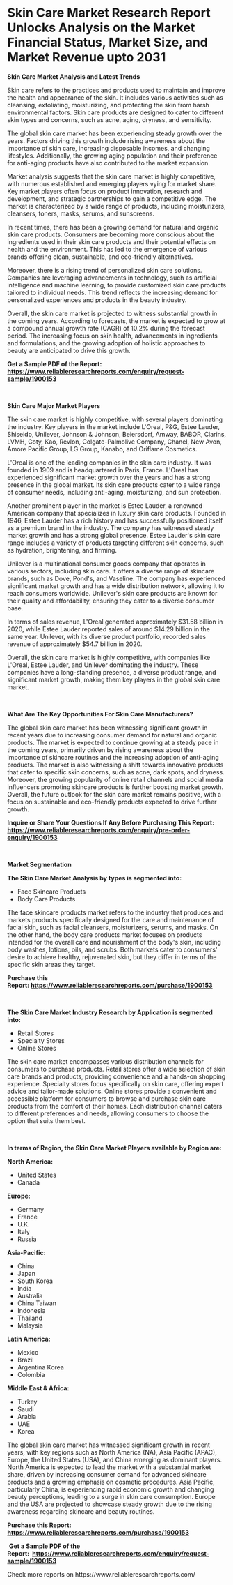 <p><h1>Skin Care Market Research Report Unlocks Analysis on the Market Financial Status, Market Size, and Market Revenue upto 2031</h1></p><p><strong>Skin Care Market Analysis and Latest Trends</strong></p>
<p><p>Skin care refers to the practices and products used to maintain and improve the health and appearance of the skin. It includes various activities such as cleansing, exfoliating, moisturizing, and protecting the skin from harsh environmental factors. Skin care products are designed to cater to different skin types and concerns, such as acne, aging, dryness, and sensitivity.</p><p>The global skin care market has been experiencing steady growth over the years. Factors driving this growth include rising awareness about the importance of skin care, increasing disposable incomes, and changing lifestyles. Additionally, the growing aging population and their preference for anti-aging products have also contributed to the market expansion.</p><p>Market analysis suggests that the skin care market is highly competitive, with numerous established and emerging players vying for market share. Key market players often focus on product innovation, research and development, and strategic partnerships to gain a competitive edge. The market is characterized by a wide range of products, including moisturizers, cleansers, toners, masks, serums, and sunscreens.</p><p>In recent times, there has been a growing demand for natural and organic skin care products. Consumers are becoming more conscious about the ingredients used in their skin care products and their potential effects on health and the environment. This has led to the emergence of various brands offering clean, sustainable, and eco-friendly alternatives.</p><p>Moreover, there is a rising trend of personalized skin care solutions. Companies are leveraging advancements in technology, such as artificial intelligence and machine learning, to provide customized skin care products tailored to individual needs. This trend reflects the increasing demand for personalized experiences and products in the beauty industry.</p><p>Overall, the skin care market is projected to witness substantial growth in the coming years. According to forecasts, the market is expected to grow at a compound annual growth rate (CAGR) of 10.2% during the forecast period. The increasing focus on skin health, advancements in ingredients and formulations, and the growing adoption of holistic approaches to beauty are anticipated to drive this growth.</p></p>
<p><strong>Get a Sample PDF of the Report:&nbsp; <a href="https://www.reliableresearchreports.com/enquiry/request-sample/1900153">https://www.reliableresearchreports.com/enquiry/request-sample/1900153</a></strong></p>
<p>&nbsp;</p>
<p><strong>Skin Care Major Market Players</strong></p>
<p><p>The skin care market is highly competitive, with several players dominating the industry. Key players in the market include L'Oreal, P&G, Estee Lauder, Shiseido, Unilever, Johnson & Johnson, Beiersdorf, Amway, BABOR, Clarins, LVMH, Coty, Kao, Revlon, Colgate-Palmolive Company, Chanel, New Avon, Amore Pacific Group, LG Group, Kanabo, and Oriflame Cosmetics.</p><p>L'Oreal is one of the leading companies in the skin care industry. It was founded in 1909 and is headquartered in Paris, France. L'Oreal has experienced significant market growth over the years and has a strong presence in the global market. Its skin care products cater to a wide range of consumer needs, including anti-aging, moisturizing, and sun protection.</p><p>Another prominent player in the market is Estee Lauder, a renowned American company that specializes in luxury skin care products. Founded in 1946, Estee Lauder has a rich history and has successfully positioned itself as a premium brand in the industry. The company has witnessed steady market growth and has a strong global presence. Estee Lauder's skin care range includes a variety of products targeting different skin concerns, such as hydration, brightening, and firming.</p><p>Unilever is a multinational consumer goods company that operates in various sectors, including skin care. It offers a diverse range of skincare brands, such as Dove, Pond's, and Vaseline. The company has experienced significant market growth and has a wide distribution network, allowing it to reach consumers worldwide. Unilever's skin care products are known for their quality and affordability, ensuring they cater to a diverse consumer base.</p><p>In terms of sales revenue, L'Oreal generated approximately $31.58 billion in 2020, while Estee Lauder reported sales of around $14.29 billion in the same year. Unilever, with its diverse product portfolio, recorded sales revenue of approximately $54.7 billion in 2020.</p><p>Overall, the skin care market is highly competitive, with companies like L'Oreal, Estee Lauder, and Unilever dominating the industry. These companies have a long-standing presence, a diverse product range, and significant market growth, making them key players in the global skin care market.</p></p>
<p>&nbsp;</p>
<p><strong>What Are The Key Opportunities For Skin Care Manufacturers?</strong></p>
<p><p>The global skin care market has been witnessing significant growth in recent years due to increasing consumer demand for natural and organic products. The market is expected to continue growing at a steady pace in the coming years, primarily driven by rising awareness about the importance of skincare routines and the increasing adoption of anti-aging products. The market is also witnessing a shift towards innovative products that cater to specific skin concerns, such as acne, dark spots, and dryness. Moreover, the growing popularity of online retail channels and social media influencers promoting skincare products is further boosting market growth. Overall, the future outlook for the skin care market remains positive, with a focus on sustainable and eco-friendly products expected to drive further growth.</p></p>
<p><strong>Inquire or Share Your Questions If Any Before Purchasing This Report: <a href="https://www.reliableresearchreports.com/enquiry/pre-order-enquiry/1900153">https://www.reliableresearchreports.com/enquiry/pre-order-enquiry/1900153</a></strong></p>
<p>&nbsp;</p>
<p><strong>Market Segmentation</strong></p>
<p><strong>The Skin Care Market Analysis by types is segmented into:</strong></p>
<p><ul><li>Face Skincare Products</li><li>Body Care Products</li></ul></p>
<p><p>The face skincare products market refers to the industry that produces and markets products specifically designed for the care and maintenance of facial skin, such as facial cleansers, moisturizers, serums, and masks. On the other hand, the body care products market focuses on products intended for the overall care and nourishment of the body's skin, including body washes, lotions, oils, and scrubs. Both markets cater to consumers' desire to achieve healthy, rejuvenated skin, but they differ in terms of the specific skin areas they target.</p></p>
<p><strong>Purchase this Report:&nbsp;<a href="https://www.reliableresearchreports.com/purchase/1900153">https://www.reliableresearchreports.com/purchase/1900153</a></strong></p>
<p>&nbsp;</p>
<p><strong>The Skin Care Market Industry Research by Application is segmented into:</strong></p>
<p><ul><li>Retail Stores</li><li>Specialty Stores</li><li>Online Stores</li></ul></p>
<p><p>The skin care market encompasses various distribution channels for consumers to purchase products. Retail stores offer a wide selection of skin care brands and products, providing convenience and a hands-on shopping experience. Specialty stores focus specifically on skin care, offering expert advice and tailor-made solutions. Online stores provide a convenient and accessible platform for consumers to browse and purchase skin care products from the comfort of their homes. Each distribution channel caters to different preferences and needs, allowing consumers to choose the option that suits them best.</p></p>
<p>&nbsp;</p>
<p><strong>In terms of Region, the Skin Care Market Players available by Region are:</strong></p>
<p>
    <p> <strong> North America: </strong>
        <ul>
            <li>United States</li>
            <li>Canada</li>
        </ul>
        </p> 
    <p> <strong> Europe: </strong>
        <ul>
            <li>Germany</li>
            <li>France</li>
            <li>U.K.</li>
            <li>Italy</li>
            <li>Russia</li>
        </ul>
        </p> 
    <p> <strong> Asia-Pacific: </strong>
        <ul>
            <li>China</li>
            <li>Japan</li>
            <li>South Korea</li>
            <li>India</li>
            <li>Australia</li>
            <li>China Taiwan</li>
            <li>Indonesia</li>
            <li>Thailand</li>
            <li>Malaysia</li>
        </ul>
        </p> 
    <p> <strong> Latin America: </strong>
        <ul>
            <li>Mexico</li>
            <li>Brazil</li>
            <li>Argentina Korea</li>
            <li>Colombia</li>
        </ul>
        </p> 
    <p> <strong> Middle East & Africa: </strong>
        <ul>
            <li>Turkey</li>
            <li>Saudi</li>
            <li>Arabia</li>
            <li>UAE</li>
            <li>Korea</li>
        </ul>
    </p>
    </p>
<p><p>The global skin care market has witnessed significant growth in recent years, with key regions such as North America (NA), Asia Pacific (APAC), Europe, the United States (USA), and China emerging as dominant players. North America is expected to lead the market with a substantial market share, driven by increasing consumer demand for advanced skincare products and a growing emphasis on cosmetic procedures. Asia Pacific, particularly China, is experiencing rapid economic growth and changing beauty perceptions, leading to a surge in skin care consumption. Europe and the USA are projected to showcase steady growth due to the rising awareness regarding skincare and beauty routines.</p></p>
<p><strong>Purchase this Report: <a href="https://www.reliableresearchreports.com/purchase/1900153">https://www.reliableresearchreports.com/purchase/1900153</a></strong></p>
<p>&nbsp;<strong>Get a Sample PDF of the Report:&nbsp;&nbsp;<a href="https://www.reliableresearchreports.com/enquiry/request-sample/1900153">https://www.reliableresearchreports.com/enquiry/request-sample/1900153</a></strong></p>
<p><strong></strong></p>
<p>Check more reports on https://www.reliableresearchreports.com/</p>